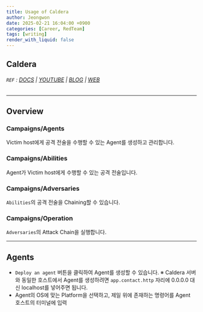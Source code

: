 ```yaml
---
title: Usage of Caldera
author: Jeongwon
date: 2025-02-21 16:04:00 +0900
categories: [Career, RedTeam]
tags: [writing]
render_with_liquid: false
---
```

## Caldera

###### `REF` : [DOCS](https://caldera.readthedocs.io/en/latest/) | [YOUTUBE](https://www.youtube.com/playlist?list=PLF2bj1pw7-ZvLTjIwSaTXNLN2D2yx-wXH) | [BLOG](https://medium.com/@mitrecaldera/welcome-to-the-official-mitre-caldera-blog-page-f34c2cdfef09) | [WEB](https://caldera.mitre.org/)

---
## Overview

### Campaigns/Agents
Victim host에게 공격 전술을 수행할 수 있는 Agent를 생성하고 관리합니다.

### Campaigns/Abilities
Agent가 Victim host에게 수행할 수 있는 공격 전술입니다.

### Campaigns/Adversaries
`Abilities`의 공격 전술을 Chaining할 수 있습니다.

### Campaigns/Operation
`Adversaries`의 Attack Chain을 실행합니다.

---
## Agents
- `Deploy an agent` 버튼을 클릭하여 Agent를 생성할 수 있습니다.
  ※ Caldera 서버와 동일한 호스트에서 Agent를 생성하려면 `app.contact.http` 자리에 0.0.0.0 대신 localhost를 넣어주면 됩니다.
- Agent의 OS에 맞는 Platform을 선택하고, 제일 위에 존재하는 명령어를 Agent 호스트의 터미널에 입력


